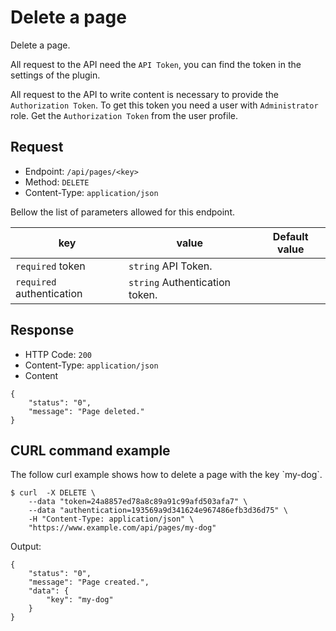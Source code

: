 # Delete a page
<!-- position: 6 -->

Delete a page.

All request to the API need the `API Token`, you can find the token in the settings of the plugin.

All request to the API to write content is necessary to provide the `Authorization Token`. To get this token you need a user with `Administrator` role. Get the `Authorization Token` from the user profile.

<h2 id="request">Request</h2>

- Endpoint: `/api/pages/<key>`
- Method: `DELETE`
- Content-Type: `application/json`

Bellow the list of parameters allowed for this endpoint.

| key | value | Default value |
|-----|-------|---------------|
| `required` token | `string` API Token. | |
| `required` authentication | `string` Authentication token. | |

<h2 id="response">Response</h2>

- HTTP Code: `200`
- Content-Type: `application/json`
- Content

```
{
	"status": "0",
	"message": "Page deleted."
}
```


<h2 id="curl-example">CURL command example</h2>
The follow curl example shows how to delete a page with the key `my-dog`.

```
$ curl  -X DELETE \
	--data "token=24a8857ed78a8c89a91c99afd503afa7" \
	--data "authentication=193569a9d341624e967486efb3d36d75" \
	-H "Content-Type: application/json" \
	"https://www.example.com/api/pages/my-dog"
```

Output:

```
{
	"status": "0",
	"message": "Page created.",
	"data": {
		"key": "my-dog"
	}
}
```